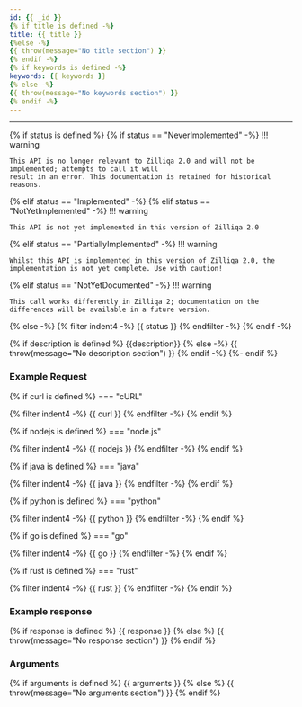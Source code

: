 ```yaml
---
id: {{ _id }}
{% if title is defined -%}
title: {{ title }}
{%else -%}
{{ throw(message="No title section") }}
{% endif -%}
{% if keywords is defined -%}
keywords: {{ keywords }}
{% else -%}
{{ throw(message="No keywords section") }}
{% endif -%}
---
```

---

{% if status is defined %}
{% if status == "NeverImplemented" -%}
!!! warning

    This API is no longer relevant to Zilliqa 2.0 and will not be implemented; attempts to call it will
    result in an error. This documentation is retained for historical reasons.
{% elif status == "Implemented" -%}
{% elif status == "NotYetImplemented"  -%}
!!! warning

    This API is not yet implemented in this version of Zilliqa 2.0
{% elif status == "PartiallyImplemented" -%}
!!! warning

    Whilst this API is implemented in this version of Zilliqa 2.0, the implementation is not yet complete. Use with caution!
{% elif status == "NotYetDocumented" -%}
!!! warning

    This call works differently in Zilliqa 2; documentation on the differences will be available in a future version.
{% else -%}
{% filter indent4 -%}
{{ status }}
{% endfilter -%}
{% endif -%}

{% if description is defined %}
{{description}}
{% else -%}
{{ throw(message="No description section") }}
{% endif -%}
{%- endif %}

### Example Request

{% if curl is defined %}
=== "cURL"

{% filter indent4 -%}
{{ curl }}
{% endfilter -%}
{% endif %}

{% if nodejs is defined %}
=== "node.js"

{% filter indent4 -%}
{{ nodejs }}
{% endfilter -%}
{% endif %}

{% if java is defined %}
=== "java"

{% filter indent4 -%}
{{ java }}
{% endfilter -%}
{% endif %}

{% if python is defined %}
=== "python"

{% filter indent4 -%}
{{ python }}
{% endfilter -%}
{% endif %}

{% if go is defined %}
=== "go"

{% filter indent4 -%}
{{ go }}
{% endfilter -%}
{% endif %}

{% if rust is defined %}
=== "rust"

{% filter indent4 -%}
{{ rust }}
{% endfilter -%}
{% endif %}

### Example response

{% if response is defined %}
{{ response }}
{% else %}
{{ throw(message="No response section") }}
{% endif %}

### Arguments

{% if arguments is defined %}
{{ arguments }}
{% else %}
{{ throw(message="No arguments section") }}
{% endif %}
